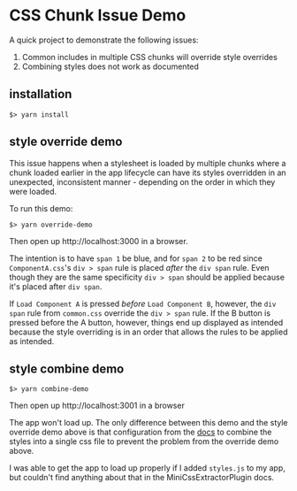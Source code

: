# CSS Chunk Issue Demo

A quick project to demonstrate the following issues:
1. Common includes in multiple CSS chunks will override style overrides
2. Combining styles does not work as documented

## installation
```
$> yarn install
```

## style override demo
This issue happens when a stylesheet is loaded by multiple chunks where a chunk loaded earlier in the app lifecycle can have its styles overridden in an unexpected, inconsistent manner - depending on the order in which they were loaded.

To run this demo:
```
$> yarn override-demo
```
Then open up http://localhost:3000 in a browser.

The intention is to have `span 1` be blue, and for `span 2` to be red since `ComponentA.css`'s `div > span` rule is placed _after_ the `div span` rule. Even though they are the same specificity `div > span` should be applied because it's placed after `div span`.

If `Load Component A` is pressed _before_ `Load Component B`, however, the `div span` rule from `common.css` override the `div > span` rule. If the B button is pressed before the A button, however, things end up displayed as intended because the style overriding is in an order that allows the rules to be applied as intended.


## style combine demo
```
$> yarn combine-demo
```
Then open up http://localhost:3001 in a browser

The app won't load up. The only difference between this demo and the style override demo above is that configuration from the [docs](https://github.com/webpack-contrib/mini-css-extract-plugin/blob/d7d0afcda834d9563ed18b581130ead05789aea0/README.md#extracting-all-css-in-a-single-file) to combine the styles into a single css file to prevent the problem from the override demo above.

I was able to get the app to load up properly if I added `styles.js` to my app, but couldn't find anything about that in the MiniCssExtractorPlugin docs.
